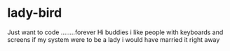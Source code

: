 # lady-bird
Just want to code ........forever
Hi buddies 
i like people with keyboards and screens 
if my system were to be a lady i would have married it right away
